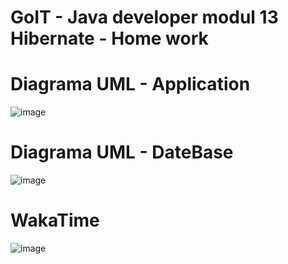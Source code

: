# GoIT - Java developer modul 13 Hibernate - Home work

# Diagrama UML - Application
![image](https://github.com/serhii-kushnir/Hibernate/assets/127629681/b8a55aa3-c2a5-4493-9ad8-6bbfcd80ab09)

# Diagrama UML - DateBase
![image](https://github.com/serhii-kushnir/Hibernate/assets/127629681/4a305319-00af-4de4-bf43-6256f19e16d0)

# WakaTime
![image](https://github.com/serhii-kushnir/Hibernate/assets/127629681/be990539-575a-41b5-85cf-c3fe61486141)
